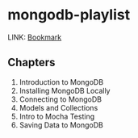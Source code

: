 # mongodb-playlist

LINK: [Bookmark](https://www.youtube.com/watch?v=6JUIxSOu4Q0&list=PL4cUxeGkcC9jpvoYriLI0bY8DOgWZfi6u&index=5)

## Chapters

1. Introduction to MongoDB
2. Installing MongoDB Locally
3. Connecting to MongoDB
4. Models and Collections
5. Intro to Mocha Testing
6. Saving Data to MongoDB

